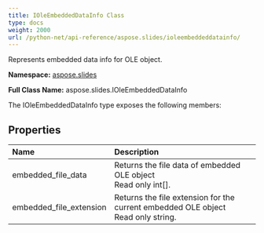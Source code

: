 ```yaml
---
title: IOleEmbeddedDataInfo Class
type: docs
weight: 2000
url: /python-net/api-reference/aspose.slides/ioleembeddeddatainfo/
---
```


Represents embedded data info for OLE object.

**Namespace:** [aspose.slides](/slides/python-net/api-reference/aspose.slides/)

**Full Class Name:** aspose.slides.IOleEmbeddedDataInfo



The IOleEmbeddedDataInfo type exposes the following members:
## **Properties**
|**Name**|**Description**|
| :- | :- |
|embedded_file_data|Returns the file data of embedded OLE object<br/>            Read only int[].|
|embedded_file_extension|Returns the file extension for the current embedded OLE object<br/>            Read only string.|
